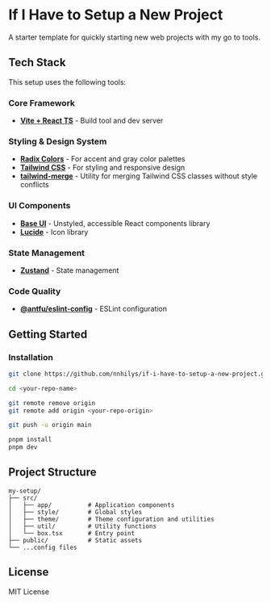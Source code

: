 # If I Have to Setup a New Project

A starter template for quickly starting new web projects with my go to tools.

## Tech Stack

This setup uses the following tools:

### Core Framework
- **[Vite + React TS](https://vite.dev/guide/)** - Build tool and dev server

### Styling & Design System
- **[Radix Colors](https://www.radix-ui.com/colors)** - For accent and gray color palettes
- **[Tailwind CSS](https://tailwindcss.com/docs/installation/using-vite)** - For styling and responsive design
- **[tailwind-merge](https://github.com/dcastil/tailwind-merge)** - Utility for merging Tailwind CSS classes without style conflicts

### UI Components
- **[Base UI](https://base-ui.com/react/overview/quick-start)** - Unstyled, accessible React components library
- **[Lucide](https://lucide.dev/icons/)** - Icon library

### State Management
- **[Zustand](https://github.com/pmndrs/zustand)** - State management

### Code Quality
- **[@antfu/eslint-config](https://github.com/antfu/eslint-config)** - ESLint configuration

## Getting Started

### Installation

```bash
git clone https://github.com/nnhilys/if-i-have-to-setup-a-new-project.git <your-repo-name>

cd <your-repo-name>

git remote remove origin
git remote add origin <your-repo-origin>

git push -u origin main

pnpm install
pnpm dev
```

## Project Structure

```
my-setup/
├── src/
│   ├── app/          # Application components
│   ├── style/        # Global styles
│   ├── theme/        # Theme configuration and utilities
│   ├── util/         # Utility functions
│   └── box.tsx       # Entry point
├── public/           # Static assets
└── ...config files
```

## License

MIT License
